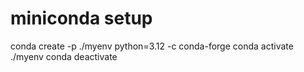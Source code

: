 # miniconda setup
conda create -p ./myenv python=3.12 -c conda-forge
conda activate ./myenv
conda deactivate
